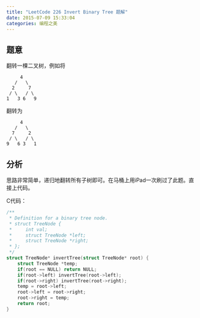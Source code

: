```yaml
---
title: "LeetCode 226 Invert Binary Tree 题解"
date: 2015-07-09 15:33:04
categories: 编程之美
---
```


## 题意

翻转一棵二叉树，例如将

```
     4
   /   \
  2     7
 / \   / \
1   3 6   9
```

翻转为

```
     4
   /   \
  7     2
 / \   / \
9   6 3   1
```

<!--more-->

## 分析

思路非常简单，递归地翻转所有子树即可。在马桶上用iPad一次刷过了此题。直接上代码。

C代码：

```c
/**
 * Definition for a binary tree node.
 * struct TreeNode {
 *     int val;
 *     struct TreeNode *left;
 *     struct TreeNode *right;
 * };
 */
struct TreeNode* invertTree(struct TreeNode* root) {
    struct TreeNode *temp;
    if(root == NULL) return NULL;
    if(root->left) invertTree(root->left);
    if(root->right) invertTree(root->right);
    temp = root->left;
    root->left = root->right;
    root->right = temp;
    return root;
}
```
